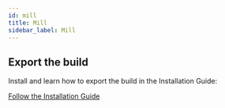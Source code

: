 ```yaml
---
id: mill
title: Mill
sidebar_label: Mill
---
```


## Export the build

Install and learn how to export the build in the Installation Guide:

<a class="button installationButton" href="/bloop/setup">Follow the Installation Guide</a>
